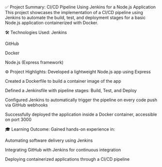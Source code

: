✅ Project Summary: CI/CD Pipeline Using Jenkins for a Node.js Application
This project showcases the implementation of a CI/CD pipeline using Jenkins to automate the build, test, and deployment stages for a basic Node.js application containerized with Docker.

🛠️ Technologies Used:
Jenkins

GitHub

Docker

Node.js (Express framework)

⚙️ Project Highlights:
Developed a lightweight Node.js app using Express

Created a Dockerfile to build a container image of the app

Defined a Jenkinsfile with pipeline stages: Build, Test, and Deploy

Configured Jenkins to automatically trigger the pipeline on every code push via GitHub webhooks

Successfully deployed the application inside a Docker container, accessible on port 3000

🎓 Learning Outcome:
Gained hands-on experience in:

Automating software delivery using Jenkins

Integrating GitHub with Jenkins for continuous integration

Deploying containerized applications through a CI/CD pipeline
